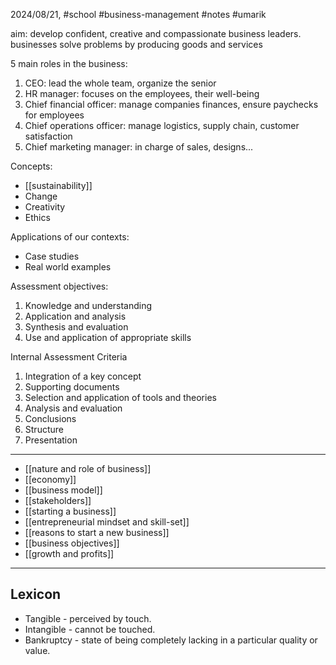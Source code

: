 2024/08/21, #school #business-management #notes #umarik 

aim: develop confident, creative and compassionate business leaders.
	businesses solve problems by producing goods and services

5 main roles in the business:
1. CEO: lead the whole team, organize the senior
2. HR manager: focuses on the employees, their well-being
3. Chief financial officer: manage companies finances, ensure paychecks for employees 
4. Chief operations officer: manage logistics, supply chain, customer satisfaction
5. Chief marketing manager: in charge of sales, designs...

Concepts:
- [[sustainability]]
- Change
- Creativity
- Ethics

Applications of our contexts:
- Case studies
- Real world examples

Assessment objectives:
1. Knowledge and understanding
2. Application and analysis
3. Synthesis and evaluation
4. Use and application of appropriate skills

Internal Assessment Criteria
1. Integration of a key concept
2. Supporting documents
3. Selection and application of tools and theories
4. Analysis and evaluation
5. Conclusions
6. Structure
7. Presentation

---
- [[nature and role of business]]
- [[economy]]
- [[business model]]
- [[stakeholders]]
- [[starting a business]]
- [[entrepreneurial mindset and skill-set]]
- [[reasons to start a new business]]
- [[business objectives]]
- [[growth and profits]]

---
## Lexicon
- Tangible - perceived by touch.
- Intangible - cannot be touched.
- Bankruptcy - state of being completely lacking in a particular quality or value.